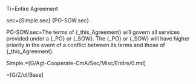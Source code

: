Ti=Entire Agreement

sec={Simple.sec} {PO-SOW.sec}

PO-SOW.sec=The terms of {_this_Agreement} will govern all services provided under a {_PO} or {_SOW}.  The {_PO} or {_SOW} will have higher priority in the event of a conflict between its terms and those of {_this_Agreement}.

Simple.=[G/Agt-Cooperate-CmA/Sec/Misc/Entire/0.md]

=[G/Z/ol/Base]